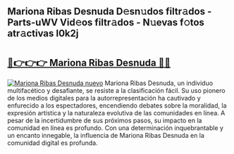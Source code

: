 ## Mariona Ribas Desnuda D𝚎sn𝚞dos filtr𝚊dos - Parts-uWV Vid𝚎os filtr𝚊dos - N𝚞evas f𝚘tos atr𝚊ctivas I0k2j

# <h2><a href="http://mb1dkb.tromn.icu/?c=Mariona+Ribas+Desnuda">🔗👉👉👉 Mariona Ribas Desnuda 🔗🔗</a></h2>

[![Mariona Ribas Desnuda nuevo](https://i.imgur.com/pEAQMta.gif)](http://mb1dkb.tromn.icu/?c=Mariona+Ribas+Desnuda)
Mariona Ribas Desnuda, un individuo multifacético y desafiante, se resiste a la clasificación fácil. Su uso pionero de los medios digitales para la autorrepresentación ha cautivado y enfurecido a los espectadores, encendiendo debates sobre la moralidad, la expresión artística y la naturaleza evolutiva de las comunidades en línea. A pesar de la incertidumbre de sus próximos pasos, su impacto en la comunidad en línea es profundo. Con una determinación inquebrantable y un encanto innegable, la influencia de Mariona Ribas Desnuda en la comunidad digital es profunda.
